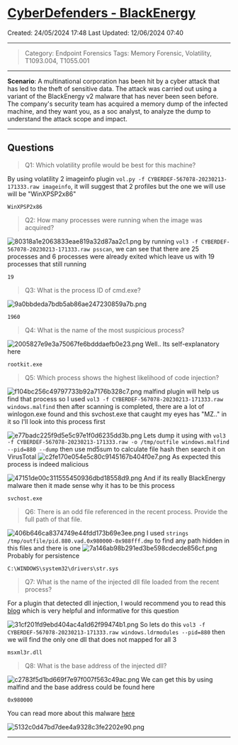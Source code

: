 # [CyberDefenders - BlackEnergy](https://cyberdefenders.org/blueteam-ctf-challenges/blackenergy/)
Created: 24/05/2024 17:48
Last Updated: 12/06/2024 07:40
* * *
>Category: Endpoint Forensics
>Tags: Memory Forensic, Volatility, T1093.004, T1055.001
* * *
**Scenario**:
A multinational corporation has been hit by a cyber attack that has led to the theft of sensitive data. The attack was carried out using a variant of the BlackEnergy v2 malware that has never been seen before. The company's security team has acquired a memory dump of the infected machine, and they want you, as a soc analyst, to analyze the dump to understand the attack scope and impact.
* * *
## Questions
> Q1: Which volatility profile would be best for this machine?

By using volatility 2 imageinfo plugin `vol.py -f CYBERDEF-567078-20230213-171333.raw imageinfo`, it will suggest that 2 profiles but the one we will use will be "WinXPSP2x86"
```
WinXPSP2x86
```

> Q2: How many processes were running when the image was acquired?

![80318a1e2063833eae819a32d87aa2c1.png](/_resources/80318a1e2063833eae819a32d87aa2c1.png)
by running `vol3 -f CYBERDEF-567078-20230213-171333.raw psscan`, we can see that there are 25 processes and 6 processes were already exited which leave us with 19 processes that still running
```
19
```

> Q3: What is the process ID of cmd.exe?

![9a0bbdeda7bdb5ab86ae247230859a7b.png](/_resources/9a0bbdeda7bdb5ab86ae247230859a7b.png)
```
1960
```

> Q4: What is the name of the most suspicious process?

![2005827e9e3a75067fe6bdddaefb0e23.png](/_resources/2005827e9e3a75067fe6bdddaefb0e23.png)
Well.. Its self-explanatory here
```
rootkit.exe
```

> Q5: Which process shows the highest likelihood of code injection?

![f104bc256c49797733b92a7176b328c7.png](/_resources/f104bc256c49797733b92a7176b328c7.png)
malfind plugin will help us find that process so I used `vol3 -f CYBERDEF-567078-20230213-171333.raw windows.malfind` then after scanning is completed, there are a lot of winlogon.exe found and this svchost.exe that caught my eyes has "MZ.." in it so I'll look into this process first

![e77badc225f9d5e5c97e1f0d6235dd3b.png](/_resources/e77badc225f9d5e5c97e1f0d6235dd3b.png)
Lets dump it using with `vol3 -f CYBERDEF-567078-20230213-171333.raw -o /tmp/outfile windows.malfind --pid=880 --dump` then use md5sum to calculate file hash then search it on VirusTotal
![c2fe170e054e5c80c9145167b404f0e7.png](/_resources/c2fe170e054e5c80c9145167b404f0e7.png)
As expected this process is indeed malicious

![47151de00c311555450936dbd18558d9.png](/_resources/47151de00c311555450936dbd18558d9.png)
And if its really BlackEnergy malware then it made sense why it has to be this process
```
svchost.exe
```

> Q6: There is an odd file referenced in the recent process. Provide the full path of that file.

![406b646ca8374749e44fdd173b69e3ee.png](/_resources/406b646ca8374749e44fdd173b69e3ee.png)
I used `strings /tmp/outfile/pid.880.vad.0x980000-0x988fff.dmp` to find any path hidden in this files and there is one
![7a146ab98b291ed3be598cdecde856cf.png](/_resources/7a146ab98b291ed3be598cdecde856cf.png)
Probably for persistence
```
C:\WINDOWS\system32\drivers\str.sys
```

> Q7: What is the name of the injected dll file loaded from the recent process?

For a plugin that detected dll injection, I would recommend you to read this [blog](https://imphash.medium.com/windows-process-internals-a-few-concepts-to-know-before-jumping-on-memory-forensics-part-2-4f45022fb1f8) which is very helpful and informative for this question

![31cf201fd9ebd404ac4a1d62f99474b1.png](/_resources/31cf201fd9ebd404ac4a1d62f99474b1.png)
So lets do this `vol3 -f CYBERDEF-567078-20230213-171333.raw windows.ldrmodules --pid=880` then we will find the only one dll that does not mapped for all 3 
```
msxml3r.dll
```

> Q8: What is the base address of the injected dll?

![c2783f5d1bd669f7e97f007f563c49ac.png](/_resources/c2783f5d1bd669f7e97f007f563c49ac.png)
We can get this by using malfind and the base address could be found here
```
0x980000
```


You can read more about this malware [here](https://attack.mitre.org/software/S0089/)

![5132c0d47bd7dee4a9328c3fe2202e90.png](/_resources/5132c0d47bd7dee4a9328c3fe2202e90.png)
* * *
